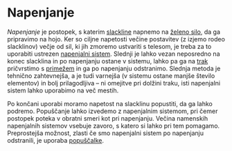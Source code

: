 # Napenjanje

_Napenjanje_ je postopek, s katerim [slackline](slackline) napnemo na [želeno silo](napetost), da ga pripravimo na hojo. Ker so ciljne napetosti večine postavitev (z izjemo rodeo slacklinov) večje od sil, ki jih zmoremo ustvariti s telesom, je treba za to uporabiti ustrezen [napenjalni sistem](napenjalni-sistem). Slednji je lahko vezan neposredno na konec slacklina in po napenjanju ostane v sistemu, lahko pa ga na [trak](trak) pričvrstimo s [primežem](primez) in ga po napenjanju odstranimo. Slednja metoda je tehnično zahtevnejša, a je tudi varnejša (v sistemu ostane manjše število elementov) in bolj prilagodljiva – ni omejitve pri dolžini traku, isti napenjalni sistem lahko uporabimo na več mestih.

Po končani uporabi moramo napetost na slacklinu popustiti, da ga lahko podremo. Popuščanje lahko izvedemo z napenjalnim sistemom, pri čemer postopek poteka v obratni smeri kot pri napenjanju. Večina namenskih napenjalnih sistemov vsebuje zavoro, s katero si lahko pri tem pomagamo. Preprostejša možnost, zlasti če smo napenjalni sistem po napenjanju odstranili, je uporaba [popuščalke](popuscalka).
